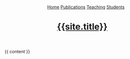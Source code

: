 ---
---
<!DOCTYPE html>
<html>
<head>
  <meta charset="utf-8">
  <meta name="viewport" content="width=device-width, initial-scale=1">
  <title>{{ page.title }} - {{site.title}}</title>
</head>

<body>
<header>
    <nav>
        <ul>
            </dd><a href="{{site.baseurl}}/">Home</a>
            </dd><a href="{{site.baseurl}}/publications">Publications</a>
            </dd><a href="{{site.baseurl}}/teaching">Teaching</a>
            </dd><a href="{{site.baseurl}}/students">Students</a>
        </ul>
    </nav>
    <a class="title-a" href="{{site.baseurl}}/"><h1 class="title">{{site.title}}</h1></a>
</header>
      
  
  {{ content }}
